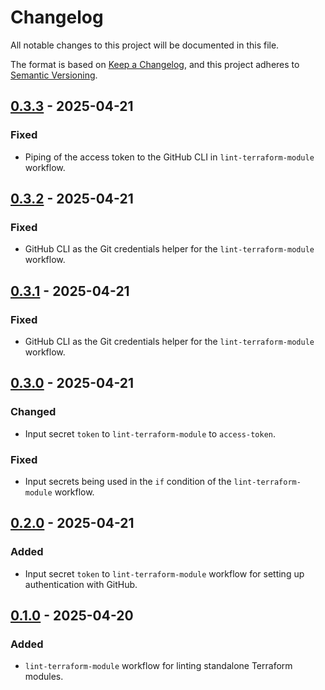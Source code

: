 # Changelog

All notable changes to this project will be documented in this file.

The format is based on [Keep a Changelog](https://keepachangelog.com/en/1.1.0/),
and this project adheres to
[Semantic Versioning](https://semver.org/spec/v2.0.0.html).

## [0.3.3] - 2025-04-21

### Fixed

- Piping of the access token to the GitHub CLI in `lint-terraform-module`
  workflow.

## [0.3.2] - 2025-04-21

### Fixed

- GitHub CLI as the Git credentials helper for the `lint-terraform-module`
  workflow.

## [0.3.1] - 2025-04-21

### Fixed

- GitHub CLI as the Git credentials helper for the `lint-terraform-module`
  workflow.

## [0.3.0] - 2025-04-21

### Changed

- Input secret `token` to `lint-terraform-module` to `access-token`.

### Fixed

- Input secrets being used in the `if` condition of the `lint-terraform-module`
  workflow.

## [0.2.0] - 2025-04-21

### Added

- Input secret `token` to `lint-terraform-module` workflow for setting up
  authentication with GitHub.

## [0.1.0] - 2025-04-20

### Added

- `lint-terraform-module` workflow for linting standalone Terraform modules.

[0.3.3]: https://github.com/visiosto/workflows/compare/v0.3.2...v0.3.3
[0.3.2]: https://github.com/visiosto/workflows/compare/v0.3.1...v0.3.2
[0.3.1]: https://github.com/visiosto/workflows/compare/v0.3.0...v0.3.1
[0.3.0]: https://github.com/visiosto/workflows/compare/v0.2.0...v0.3.0
[0.2.0]: https://github.com/visiosto/workflows/compare/v0.1.0...v0.2.0
[0.1.0]: https://github.com/visiosto/workflows/releases/tag/v0.1.0
